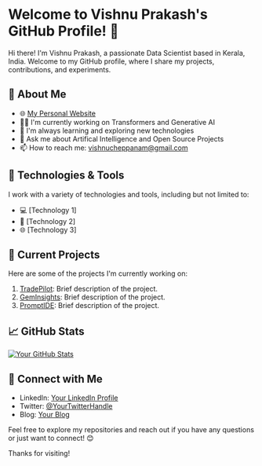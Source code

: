 # Welcome to Vishnu Prakash's GitHub Profile! 👋

Hi there! I'm Vishnu Prakash, a passionate Data Scientist based in Kerala, India. Welcome to my GitHub profile, where I share my projects, contributions, and experiments.

## 🚀 About Me

- 🌐 [My Personal Website](https://www.vishnuprakash.online)
- 👨‍💻 I'm currently working on Transformers and Generative AI
- 🌱 I'm always learning and exploring new technologies
- 💬 Ask me about Artifical Intelligence and Open Source Projects
- 📫 How to reach me: vishnucheppanam@gmail.com

## 🔧 Technologies & Tools

I work with a variety of technologies and tools, including but not limited to:

- 💻 [Technology 1]
- 🚀 [Technology 2]
- 🌐 [Technology 3]

## 🌱 Current Projects

Here are some of the projects I'm currently working on:

1. [TradePilot](https://github.com/vishnuprksh/tradepilot): Brief description of the project.
2. [GemInsights](https://github.com/vishnuprksh/geminsights): Brief description of the project.
3. [PromptIDE](https://github.com/vishnuprksh/promptide): Brief description of the project.

## 📈 GitHub Stats

[![Your GitHub Stats](https://github-readme-stats.vercel.app/api?username=vishnuprksh&show_icons=true&hide=contribs,prs&theme=radical)](https://github.com/anuraghazra/github-readme-stats)

## 🤝 Connect with Me

- LinkedIn: [Your LinkedIn Profile](https://www.linkedin.com/in/vishnu-prksh/)
- Twitter: [@YourTwitterHandle](https://twitter.com/vishnuprksh)
- Blog: [Your Blog](https://www.vishnuprakash.online)

Feel free to explore my repositories and reach out if you have any questions or just want to connect! 😊

Thanks for visiting!
